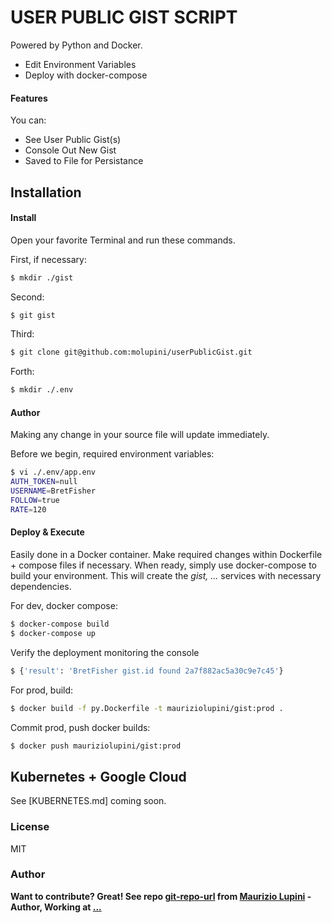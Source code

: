 # USER PUBLIC GIST SCRIPT

Powered by Python and Docker.

  - Edit Environment Variables 
  - Deploy with docker-compose 

#### Features

You can:
  - See User Public Gist(s) 
  - Console Out New Gist
  - Saved to File for Persistance 
  
## Installation

#### Install

Open your favorite Terminal and run these commands.

First, if necessary:
```sh
$ mkdir ./gist 
```
Second:
```sh
$ git gist
```
Third:
```sh
$ git clone git@github.com:molupini/userPublicGist.git
```

Forth:
```sh
$ mkdir ./.env
```

#### Author

Making any change in your source file will update immediately.

Before we begin, required environment variables:
```sh
$ vi ./.env/app.env
AUTH_TOKEN=null
USERNAME=BretFisher
FOLLOW=true
RATE=120
```


#### Deploy & Execute 

Easily done in a Docker container.
Make required changes within Dockerfile + compose files if necessary. When ready, simply use docker-compose to build your environment.
This will create the *gist, ...* services with necessary dependencies.

For dev, docker compose:
```sh
$ docker-compose build
$ docker-compose up
```

Verify the deployment monitoring the console
```sh
$ {'result': 'BretFisher gist.id found 2a7f882ac5a30c9e7c45'}
```

For prod, build:
```sh
$ docker build -f py.Dockerfile -t mauriziolupini/gist:prod .
```

Commit prod, push docker builds:
```sh
$ docker push mauriziolupini/gist:prod
```

## Kubernetes + Google Cloud

See [KUBERNETES.md] coming soon.


### License

MIT


### Author
**Want to contribute? Great! See repo [git-repo-url] from [Maurizio Lupini][mo]    -Author, Working at [...][linkIn]**


   [mo]: <https://github.com/molupini>
   [linkIn]: <https://za.linkedin.com/in/mauriziolupini>
   [git-repo-url]: <git@github.com:molupini/userPublicGist.git>
   [python]: <https://www.python.org/>
   [git]: <https://git-scm.com/>